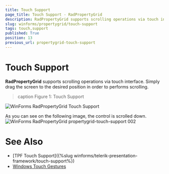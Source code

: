 ```yaml
---
title: Touch Support
page_title: Touch Support - RadPropertyGrid
description: RadPropertyGrid supports scrolling operations via touch interface.
slug: winforms/propertygrid/touch-support
tags: touch,support
published: True
position: 13
previous_url: propertygrid-touch-support
---
```


# Touch Support

**RadPropertyGrid** supports scrolling operations via touch interface. Simply drag the screen to the desired position in order to performs scrolling.

>caption Figure 1: Touch Support

![WinForms RadPropertyGrid Touch Support](images/propertygrid-touch-support001.png)

As you can see on the following image, the control is scrolled down.<br>![WinForms RadPropertyGrid propertygrid-touch-support 002](images/propertygrid-touch-support002.png)

# See Also

* [TPF Touch Support]({%slug winforms/telerik-presentation-framework/touch-support%})
* [Windows Touch Gestures](http://msdn.microsoft.com/en-us/library/windows/desktop/dd940543(v=vs.85).aspx)
